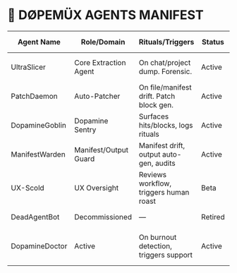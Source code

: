 # 💊 DØPEMÜX AGENTS MANIFEST

| Agent Name      | Role/Domain           | Rituals/Triggers                        | Status    | Last Update | Notes                      |
|-----------------|-----------------------|------------------------------------------|-----------|-------------|----------------------------|
| UltraSlicer     | Core Extraction Agent | On chat/project dump. Forensic.          | Active    | 2025-06-17  | v1.4.0, schema-locked      |
| PatchDaemon     | Auto-Patcher          | On file/manifest drift. Patch block gen. | Active    | 2025-06-17  | Knows no mercy.            |
| DopamineGoblin  | Dopamine Sentry       | Surfaces hits/blocks, logs rituals       | Active    | 2025-06-17  | Sniffs dopamine loss.      |
| ManifestWarden  | Manifest/Output Guard | Manifest drift, output auto-gen, audits  | Active    | 2025-06-17  | Hates entropy.             |
| UX-Scold        | UX Oversight          | Reviews workflow, triggers human roast   | Beta      | 2025-06-17  | Savage, helpful            |
| DeadAgentBot    | Decommissioned        | —                                        | Retired   | 2025-06-17  | RIP, killed in merge       |
| DopamineDoctor  | Active                | On burnout detection, triggers support   | Active    | 2025-06-17  | The drip is eternal. Trust the protocol. |
